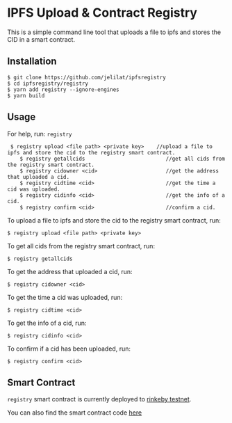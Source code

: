 # IPFS Upload & Contract Registry

This is a simple command line tool that uploads a file to ipfs and stores the CID in a smart contract.

## Installation

```
$ git clone https://github.com/jelilat/ipfsregistry
$ cd ipfsregistry/registry
$ yarn add registry --ignore-engines
$ yarn build

```

## Usage 

For help, run: `registry`

```
 $ registry upload <file path> <private key>    //upload a file to ipfs and store the cid to the registry smart contract.
    $ registry getallcids                          //get all cids from the registry smart contract.
    $ registry cidowner <cid>                      //get the address that uploaded a cid.
    $ registry cidtime <cid>                       //get the time a cid was uploaded.
    $ registry cidinfo <cid>                       //get the info of a cid.
    $ registry confirm <cid>                       //confirm a cid.

```

To upload a file to ipfs and store the cid to the registry smart contract, run:
```
$ registry upload <file path> <private key>
```

To get all cids from the registry smart contract, run:
```
$ registry getallcids
```

To get the address that uploaded a cid, run:
```
$ registry cidowner <cid>
```

To get the time a cid was uploaded, run:
```
$ registry cidtime <cid>
```

To get the info of a cid, run:
```
$ registry cidinfo <cid>
```

To confirm if a cid has been uploaded, run:
```
$ registry confirm <cid>
```

## Smart Contract

`registry` smart contract is currently deployed to [rinkeby testnet](https://rinkeby.etherscan.io/address/0x1dc2305f2c96172027c1a4e56df1ffb1d2b225b2).

You can also find the smart contract code [here](https://github.com/jelilat/ipfs_registry)